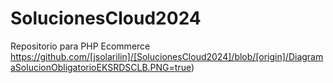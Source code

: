 # SolucionesCloud2024
Repositorio para PHP Ecommerce
https://github.com/[jsolarilin]/[SolucionesCloud2024]/blob/[origin]/DiagramaSolucionObligatorioEKSRDSCLB.PNG=true)

